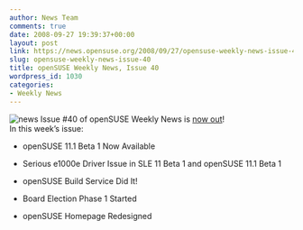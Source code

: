 ```yaml
---
author: News Team
comments: true
date: 2008-09-27 19:39:37+00:00
layout: post
link: https://news.opensuse.org/2008/09/27/opensuse-weekly-news-issue-40/
slug: opensuse-weekly-news-issue-40
title: openSUSE Weekly News, Issue 40
wordpress_id: 1030
categories:
- Weekly News
---
```


![news](//news.opensuse.org/wp-content/uploads/2007/11/knewsticker.png) Issue #40 of openSUSE Weekly News is [now out](//en.opensuse.org/OpenSUSE_Weekly_News/40)!  
In this week’s issue:


  * openSUSE 11.1 Beta 1 Now Available

  * Serious e1000e Driver Issue in SLE 11 Beta 1 and openSUSE 11.1 Beta 1

  * openSUSE Build Service Did It!

  * Board Election Phase 1 Started

  * openSUSE Homepage Redesigned


